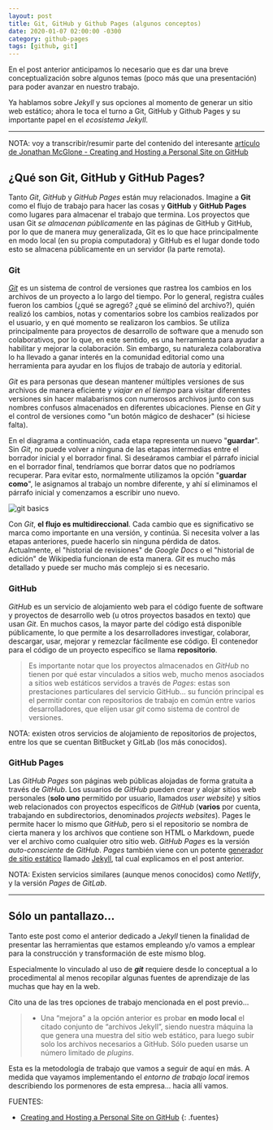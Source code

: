 ```yaml
---
layout: post
title: Git, GitHub y Github Pages (algunos conceptos)
date: 2020-01-07 02:00:00 -0300
category: github-pages
tags: [github, git]
---
```


En el post anterior anticipamos lo necesario que es dar una breve conceptualización sobre algunos temas (poco más que una presentación) para poder avanzar en nuestro trabajo.

Ya hablamos sobre *Jekyll* y sus opciones al momento de generar un sitio web estático; ahora le toca el turno a Git, GitHub y Github Pages y su importante papel en el *ecosistema Jekyll*.

***

NOTA: voy a transcribir/resumir parte del contenido del interesante  [artículo de Jonathan McGlone - Creating and Hosting a Personal Site on GitHub](http://jmcglone.com/guides/github-pages/)

## ¿Qué son Git, GitHub y GitHub Pages?

Tanto *Git*, *GitHub* y *GitHub Pages* están muy relacionados. Imagine a **Git** como el flujo de trabajo para hacer las cosas y **GitHub** y **GitHub Pages** como lugares para almacenar el trabajo que termina. Los proyectos que usan Git *se almacenan públicamente* en las páginas de GitHub y GitHub, por lo que de manera muy generalizada, Git es lo que hace principalmente en modo local (en su propia computadora) y GitHub es el lugar donde todo esto se almacena públicamente en un servidor (la parte remota).       

### Git

[*Git*](http://git-scm.com/) es un sistema de control de versiones que rastrea los cambios en los archivos de un proyecto a lo largo del tiempo. Por lo general, registra cuáles fueron los cambios (¿qué se agregó? ¿qué se eliminó del archivo?), quién realizó los cambios, notas y comentarios sobre los cambios realizados por el usuario, y en qué momento se realizaron los cambios. Se utiliza principalmente para proyectos de desarrollo de software que a menudo son colaborativos, por lo que, en este sentido, es una herramienta para ayudar a habilitar y mejorar la colaboración. Sin embargo, su naturaleza colaborativa lo ha llevado a ganar interés en la comunidad editorial como una herramienta para ayudar en los flujos de trabajo de autoría y editorial.

*Git* es para personas que desean mantener múltiples versiones de sus archivos de manera eficiente y *viajar en el tiempo* para visitar diferentes versiones sin hacer malabarismos con numerosos archivos junto con sus nombres confusos almacenados en diferentes ubicaciones. Piense en *Git* y el control de versiones como "un botón mágico de deshacer" (si hiciese falta).

En el diagrama a continuación, cada etapa representa un nuevo "**guardar**". Sin *Git*, no puede volver a ninguna de las etapas intermedias entre el borrador inicial y el borrador final. Si deseáramos cambiar el párrafo inicial en el borrador final, tendríamos que borrar datos que no podríamos recuperar. Para evitar esto, normalmente utilizamos la opción "**guardar como**", le asignamos al trabajo un nombre diferente, y ahí sí eliminamos el párrafo inicial y comenzamos a escribir uno nuevo.

![git basics]({{site.baseurl}}/images/git-basics.png)

Con *Git*, **el flujo es multidireccional**. Cada cambio que es significativo se marca como importante en una versión, y continúa. Si necesita volver a las etapas anteriores, puede hacerlo sin ninguna pérdida de datos. Actualmente, el "historial de revisiones" de *Google Docs* o el "historial de edición" de Wikipedia funcionan de esta manera. *Git* es mucho más detallado y puede ser mucho más complejo si es necesario.

### GitHub

*GitHub* es un servicio de alojamiento web para el código fuente de software y proyectos de desarrollo web (u otros proyectos basados en texto) que usan *Git*. En muchos casos, la mayor parte del código está disponible públicamente, lo que permite a los desarrolladores investigar, colaborar, descargar, usar, mejorar y remezclar fácilmente ese código. El contenedor para el código de un proyecto específico se llama **repositorio**.

> Es importante notar que los proyectos almacenados en *GitHub* no tienen por qué estar vinculados a sitios web, mucho menos asociados a sitios web estáticos servidos a través de *Pages*: estas son prestaciones particulares del servicio GitHub... su función principal es el permitir contar con repositorios de trabajo en común entre varios desarrolladores, que elijen usar *git* como sistema de control de versiones.

NOTA: existen otros servicios de alojamiento de repositorios de projectos, entre los que se cuentan BitBucket y GitLab (los más conocidos).

### GitHub Pages

Las *GitHub Pages* son páginas web públicas alojadas de forma gratuita a través de *GitHub*. Los usuarios de *GitHub* pueden crear y alojar sitios web personales (**solo uno** permitido por usuario, llamados *user website*) y sitios web relacionados con proyectos específicos de *GitHub* (**varios** por cuenta, trabajando en subdirectorios, denominados *projects websites*). Pages le permite hacer lo mismo que *GitHub*, pero si el repositorio se nombra de cierta manera y los archivos que contiene son HTML o Markdown, puede ver el archivo como cualquier otro sitio web. *GitHub Pages* es la versión *auto-consciente* de *GitHub*. *Pages* también viene con un potente [generador de sitio estático](http://staticgen.com/) llamado [Jekyll](http://jekyllrb.com/), tal cual explicamos en el post anterior.

NOTA: Existen servicios similares (aunque menos conocidos) como *Netlify*, y la versión *Pages* de *GitLab*.

***

## Sólo un pantallazo...

Tanto este post como el anterior dedicado a *Jekyll*  tienen la finalidad de presentar las herramientas que estamos empleando y/o vamos a emplear para la construcción y transformación de este mismo blog.

Especialmente lo vinculado al uso de ***git*** requiere desde lo conceptual a lo procedimental al menos recopilar algunas fuentes de aprendizaje de las muchas que hay en la web.

Cito una de las tres opciones de trabajo mencionada en el post previo...

> + Una “mejora” a la opción anterior es probar **en modo local** el citado conjunto de “archivos Jekyll”, siendo nuestra máquina la que genera una muestra del sitio web estático, para luego subir solo los archivos necesarios a GitHub. Sólo pueden usarse un número limitado de *plugins*.

Esta es la metodología de trabajo que vamos a seguir de aquí en más. A medida que vayamos implementando el *entorno de trabajo local* iremos describiendo los pormenores de esta empresa... hacia allí vamos.

FUENTES:

+ [Creating and Hosting a Personal Site on GitHub](http://jmcglone.com/guides/github-pages/)
{: .fuentes}

